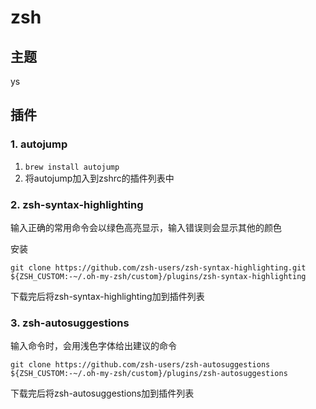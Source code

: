 # zsh

## 主题

ys

## 插件

### 1. autojump

1. `brew install autojump`
2. 将autojump加入到zshrc的插件列表中

### 2. zsh-syntax-highlighting

输入正确的常用命令会以绿色高亮显示，输入错误则会显示其他的颜色

安装
```
git clone https://github.com/zsh-users/zsh-syntax-highlighting.git ${ZSH_CUSTOM:-~/.oh-my-zsh/custom}/plugins/zsh-syntax-highlighting
```
下载完后将zsh-syntax-highlighting加到插件列表

### 3. zsh-autosuggestions

输入命令时，会用浅色字体给出建议的命令

```
git clone https://github.com/zsh-users/zsh-autosuggestions ${ZSH_CUSTOM:-~/.oh-my-zsh/custom}/plugins/zsh-autosuggestions
```

下载完后将zsh-autosuggestions加到插件列表




